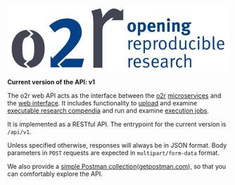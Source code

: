 ![Opening Reproducible Research](logo.png)

__Current version of the API: v1__

The o2r web API acts as the interface between the [o2r](https://o2r.info) [microservices](https://github.com/o2r-project) and the [web interface](https://github.com/o2r-project/o2r-platform). It includes functionality to [upload](upload.md) and examine [executable research compendia](compendium.md) and run and examine [execution jobs](job.md).

It is implemented as a RESTful API. The entrypoint for the current version is `/api/v1`.

Unless specified otherwise, responses will always be in JSON format.
Body parameters in `POST` requests are expected in `multipart/form-data` format.

We also provide a [simple Postman collection](https://raw.githubusercontent.com/o2r-project/o2r-web-api/master/muncher.postman_collection.json)([getpostman.com](https://www.getpostman.com/)), so that you can comfortably explore the API.